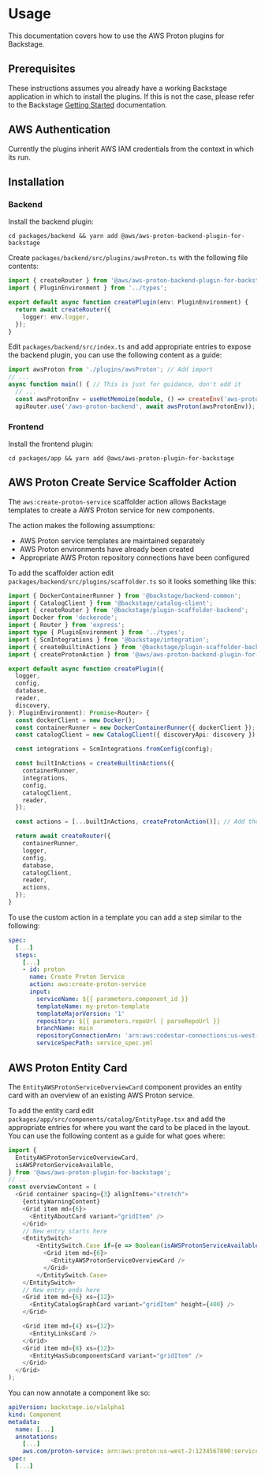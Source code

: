 # Usage

This documentation covers how to use the AWS Proton plugins for Backstage.

## Prerequisites

These instructions assumes you already have a working Backstage application in which to install the plugins. If this is not the case, please refer to the Backstage [Getting Started](https://backstage.io/docs/getting-started/) documentation.

## AWS Authentication

Currently the plugins inherit AWS IAM credentials from the context in which its run.

## Installation

### Backend

Install the backend plugin:

```
cd packages/backend && yarn add @aws/aws-proton-backend-plugin-for-backstage
```

Create `packages/backend/src/plugins/awsProton.ts` with the following file contents:

```typescript
import { createRouter } from '@aws/aws-proton-backend-plugin-for-backstage';
import { PluginEnvironment } from '../types';

export default async function createPlugin(env: PluginEnvironment) {
  return await createRouter({
    logger: env.logger,
  });
}
```

Edit `packages/backend/src/index.ts` and add appropriate entries to expose the backend plugin, you can use the following content as a guide:

```typescript
import awsProton from './plugins/awsProton'; // Add import
// ...
async function main() { // This is just for guidance, don't add it
  // ...
  const awsProtonEnv = useHotMemoize(module, () => createEnv('aws-proton-backend'));      // Add env
  apiRouter.use('/aws-proton-backend', await awsProton(awsProtonEnv));  // Add router plug
```

### Frontend

Install the frontend plugin:

```
cd packages/app && yarn add @aws/aws-proton-plugin-for-backstage
```

## AWS Proton Create Service Scaffolder Action

The `aws:create-proton-service` scaffolder action allows Backstage templates to create a AWS Proton service for new components.

The action makes the following assumptions:
- AWS Proton service templates are maintained separately
- AWS Proton environments have already been created
- Appropriate AWS Proton repository connections have been configured

To add the scaffolder action edit `packages/backend/src/plugins/scaffolder.ts` so it looks something like this:

```typescript
import { DockerContainerRunner } from '@backstage/backend-common';
import { CatalogClient } from '@backstage/catalog-client';
import { createRouter } from '@backstage/plugin-scaffolder-backend';
import Docker from 'dockerode';
import { Router } from 'express';
import type { PluginEnvironment } from '../types';
import { ScmIntegrations } from '@backstage/integration';
import { createBuiltinActions } from '@backstage/plugin-scaffolder-backend';
import { createProtonAction } from '@aws/aws-proton-backend-plugin-for-backstage'; // Import the action

export default async function createPlugin({
  logger,
  config,
  database,
  reader,
  discovery,
}: PluginEnvironment): Promise<Router> {
  const dockerClient = new Docker();
  const containerRunner = new DockerContainerRunner({ dockerClient });
  const catalogClient = new CatalogClient({ discoveryApi: discovery });

  const integrations = ScmIntegrations.fromConfig(config);

  const builtInActions = createBuiltinActions({
    containerRunner,
    integrations,
    config,
    catalogClient,
    reader,
  });

  const actions = [...builtInActions, createProtonAction()]; // Add the action to the built-in actions

  return await createRouter({
    containerRunner,
    logger,
    config,
    database,
    catalogClient,
    reader,
    actions,
  });
}
```

To use the custom action in a template you can add a step similar to the following:

```yaml
spec:
  [...]
  steps:
    [...]
    - id: proton
      name: Create Proton Service
      action: aws:create-proton-service
      input:
        serviceName: ${{ parameters.component_id }}
        templateName: my-proton-template
        templateMajorVersion: '1'
        repository: ${{ parameters.repoUrl | parseRepoUrl }}
        branchName: main
        repositoryConnectionArn: 'arn:aws:codestar-connections:us-west-2:1234567890:connection/4dde5c82-51d6-4ea9-918e-03aed6971ff3'
        serviceSpecPath: service_spec.yml
```

## AWS Proton Entity Card

The `EntityAWSProtonServiceOverviewCard` component provides an entity card with an overview of an existing AWS Proton service.

To add the entity card edit `packages/app/src/components/catalog/EntityPage.tsx` and add the appropriate entries for where you want the card to be placed in the layout. You can use the following content as a guide for what goes where:

```typescript
import {
  EntityAWSProtonServiceOverviewCard,
  isAWSProtonServiceAvailable,
} from '@aws/aws-proton-plugin-for-backstage';
// ...
const overviewContent = (
  <Grid container spacing={3} alignItems="stretch">
    {entityWarningContent}
    <Grid item md={6}>
      <EntityAboutCard variant="gridItem" />
    </Grid>
    // New entry starts here
    <EntitySwitch>
        <EntitySwitch.Case if={e => Boolean(isAWSProtonServiceAvailable(e))}>
          <Grid item md={6}>
            <EntityAWSProtonServiceOverviewCard />
          </Grid>
        </EntitySwitch.Case>
    </EntitySwitch>
    // New entry ends here
    <Grid item md={6} xs={12}>
      <EntityCatalogGraphCard variant="gridItem" height={400} />
    </Grid>

    <Grid item md={4} xs={12}>
      <EntityLinksCard />
    </Grid>
    <Grid item md={8} xs={12}>
      <EntityHasSubcomponentsCard variant="gridItem" />
    </Grid>
  </Grid>
);
```

You can now annotate a component like so:

```yaml
apiVersion: backstage.io/v1alpha1
kind: Component
metadata:
  name: [...]
  annotations:
    [...]
    aws.com/proton-service: arn:aws:proton:us-west-2:1234567890:service/my-proton-service
spec:
  [...]
```